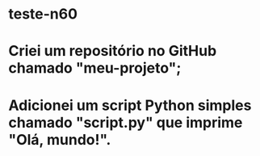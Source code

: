 # teste-n60
# Criei um repositório no GitHub chamado "meu-projeto";
# Adicionei um script Python simples chamado "script.py" que imprime "Olá, mundo!".
